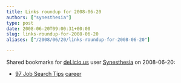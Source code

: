 ```yaml
---
title: Links roundup for 2008-06-20
authors: ["synesthesia"]
type: post
date: 2008-06-20T09:00:31+00:00
slug: links-roundup-for-2008-06-20 
aliases: ["/2008/06/20/links-roundup-for-2008-06-20"]

---
```

Shared bookmarks for [del.icio.us][1] user [Synesthesia][2] on 2008-06-20:

  * [97 Job Search Tips][3] 
    [career][4] </li> </ul>

 [1]: https://del.icio.us/
 [2]: https://del.icio.us/synesthesia
 [3]: https://www.97-job-search-tips.com/
 [4]: https://del.icio.us/synesthesia/career